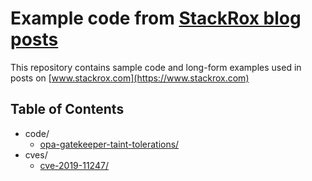 # Example code from [StackRox blog posts](https://www.stackrox.com/post/)

This repository contains sample code and long-form examples used in posts on
[www.stackrox.com](https://www.stackrox.com)

## Table of Contents

* code/
   * [opa-gatekeeper-taint-tolerations/](https://stackrox.com/post/2020/05/custom-kubernetes-controls-with-open-policy-agent-opa-part-2/)
* cves/
   * [cve-2019-11247/](https://www.stackrox.com/post/2019/08/how-to-remediate-kubernetes-security-vulnerability-cve-2019-11247/)
